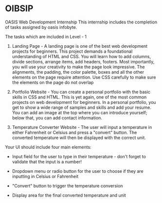 # OIBSIP

OASIS Web Development Internship 
This internship includes the completion of tasks assigned by oasis infobyte.

The tasks which are included in Level - 1 

1. Landing Page -
   A landing page is one of the best web development projects for beginners. This project demands a foundational understanding of HTML and CSS. You will learn how to add columns, divide sections, arrange items, add headers, footers. Most importantly, you will use your creativity to make the page look impressive. The alignments, the padding, the color palette, boxes and all the other elements on the page require attention. Use CSS carefully to make sure the elements on the page do not overlap
   
3. Portfolio Website -
   You can create a personal portfolio with the basic skills in CSS and HTML. This is yet again, one of the most common projects on web development for beginners. In a personal portfolio, you get to show a wide range of samples and skills and add your resume. You can add an image at the top where you can introduce yourself; below that, you can add contact information.

5. Temperature Converter Website -
   The user will input a temperature in either Fahrenheit or Celsius and press a "convert" button. The converted temperature will then be displayed with the correct unit.

Your UI should include four main elements:

- Input field for the user to type in their temperature - don't forget to validate that the input is a number!

- Dropdown menu or radio button for the user to choose if they are inputting in Celsius or Fahrenheit

- "Convert" button to trigger the temperature conversion

- Display area for the final converted temperature and unit

